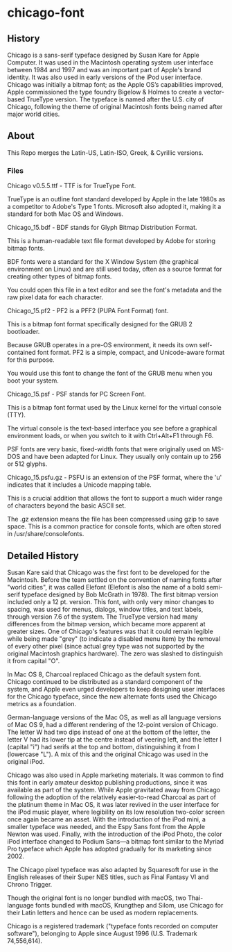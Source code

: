 # chicago-font
## History
Chicago is a sans-serif typeface designed by Susan Kare for Apple Computer. It was used in the Macintosh operating system user interface between 1984 and 1997 and was an important part of Apple's brand identity. It was also used in early versions of the iPod user interface. Chicago was initially a bitmap font; as the Apple OS’s capabilities improved, Apple commissioned the type foundry Bigelow & Holmes to create a vector-based TrueType version. The typeface is named after the U.S. city of Chicago, following the theme of original Macintosh fonts being named after major world cities.
## About
This Repo merges the Latin-US, Latin-ISO, Greek, & Cyrillic versions.
### Files
Chicago v0.5.5.ttf - TTF is for TrueType Font.

TrueType is an outline font standard developed by Apple in the late 1980s as a competitor to Adobe's Type 1 fonts. Microsoft also adopted it, making it a standard for both Mac OS and Windows.

Chicago_15.bdf - BDF stands for Glyph Bitmap Distribution Format.

This is a human-readable text file format developed by Adobe for storing bitmap fonts.

BDF fonts were a standard for the X Window System (the graphical environment on Linux) and are still used today, often as a source format for creating other types of bitmap fonts.

You could open this file in a text editor and see the font's metadata and the raw pixel data for each character.

Chicago_15.pf2 - PF2 is a PFF2 (PUPA Font Format) font.

This is a bitmap font format specifically designed for the GRUB 2 bootloader.

Because GRUB operates in a pre-OS environment, it needs its own self-contained font format. PF2 is a simple, compact, and Unicode-aware format for this purpose.

You would use this font to change the font of the GRUB menu when you boot your system.

Chicago_15.psf - PSF stands for PC Screen Font.

This is a bitmap font format used by the Linux kernel for the virtual console (TTY).

The virtual console is the text-based interface you see before a graphical environment loads, or when you switch to it with Ctrl+Alt+F1 through F6.

PSF fonts are very basic, fixed-width fonts that were originally used on MS-DOS and have been adapted for Linux. They usually only contain up to 256 or 512 glyphs.

Chicago_15.psfu.gz - PSFU is an extension of the PSF format, where the 'u' indicates that it includes a Unicode mapping table.

This is a crucial addition that allows the font to support a much wider range of characters beyond the basic ASCII set.

The .gz extension means the file has been compressed using gzip to save space. This is a common practice for console fonts, which are often stored in /usr/share/consolefonts.

## Detailed History
Susan Kare said that Chicago was the first font to be developed for the Macintosh. Before the team settled on the convention of naming fonts after "world cities", it was called Elefont (Elefont is also the name of a bold semi-serif typeface designed by Bob McGrath in 1978). The first bitmap version included only a 12 pt. version. This font, with only very minor changes to spacing, was used for menus, dialogs, window titles, and text labels, through version 7.6 of the system. The TrueType version had many differences from the bitmap version, which became more apparent at greater sizes. One of Chicago's features was that it could remain legible while being made "grey" (to indicate a disabled menu item) by the removal of every other pixel (since actual grey type was not supported by the original Macintosh graphics hardware). The zero was slashed to distinguish it from capital "O".

In Mac OS 8, Charcoal replaced Chicago as the default system font. Chicago continued to be distributed as a standard component of the system, and Apple even urged developers to keep designing user interfaces for the Chicago typeface, since the new alternate fonts used the Chicago metrics as a foundation.

German-language versions of the Mac OS, as well as all language versions of Mac OS 9, had a different rendering of the 12-point version of Chicago. The letter W had two dips instead of one at the bottom of the letter, the letter V had its lower tip at the centre instead of veering left, and the letter I (capital "i") had serifs at the top and bottom, distinguishing it from l (lowercase "L"). A mix of this and the original Chicago was used in the original iPod.

Chicago was also used in Apple marketing materials. It was common to find this font in early amateur desktop publishing productions, since it was available as part of the system. While Apple gravitated away from Chicago following the adoption of the relatively easier-to-read Charcoal as part of the platinum theme in Mac OS, it was later revived in the user interface for the iPod music player, where legibility on its low resolution two-color screen once again became an asset. With the introduction of the iPod mini, a smaller typeface was needed, and the Espy Sans font from the Apple Newton was used. Finally, with the introduction of the iPod Photo, the color iPod interface changed to Podium Sans—a bitmap font similar to the Myriad Pro typeface which Apple has adopted gradually for its marketing since 2002.

The Chicago pixel typeface was also adapted by Squaresoft for use in the English releases of their Super NES titles, such as Final Fantasy VI and Chrono Trigger.

Though the original font is no longer bundled with macOS, two Thai-language fonts bundled with macOS, Krungthep and Silom, use Chicago for their Latin letters and hence can be used as modern replacements.

Chicago is a registered trademark ("typeface fonts recorded on computer software"), belonging to Apple since August 1996 (U.S. Trademark 74,556,614).
